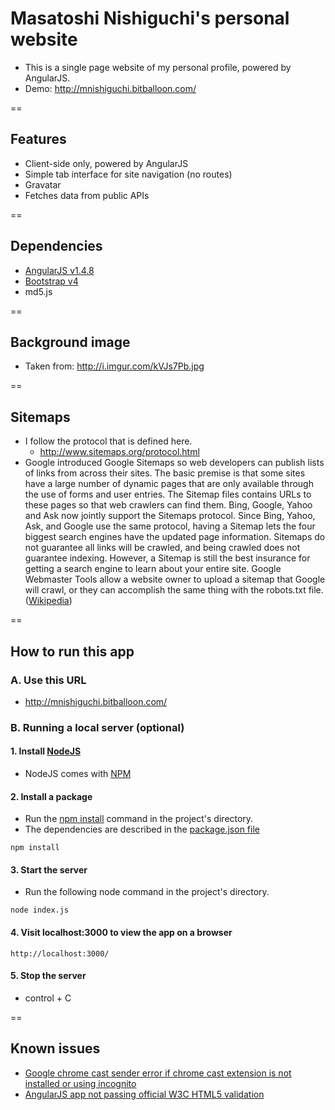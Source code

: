# Masatoshi Nishiguchi's personal website

- This is a single page website of my personal profile, powered by AngularJS.
- Demo: http://mnishiguchi.bitballoon.com/

==

## Features
- Client-side only, powered by AngularJS
- Simple tab interface for site navigation (no routes)
- Gravatar
- Fetches data from public APIs

==

## Dependencies
- [AngularJS v1.4.8](https://angularjs.org/)
- [Bootstrap v4](http://v4-alpha.getbootstrap.com/)
- md5.js

==

## Background image
- Taken from: http://i.imgur.com/kVJs7Pb.jpg

==

## Sitemaps
- I follow the protocol that is defined here.
    + http://www.sitemaps.org/protocol.html
- Google introduced Google Sitemaps so web developers can publish lists of links from across their sites. The basic premise is that some sites have a large number of dynamic pages that are only available through the use of forms and user entries. The Sitemap files contains URLs to these pages so that web crawlers can find them. Bing, Google, Yahoo and Ask now jointly support the Sitemaps protocol.
Since Bing, Yahoo, Ask, and Google use the same protocol, having a Sitemap lets the four biggest search engines have the updated page information. Sitemaps do not guarantee all links will be crawled, and being crawled does not guarantee indexing. However, a Sitemap is still the best insurance for getting a search engine to learn about your entire site. Google Webmaster Tools allow a website owner to upload a sitemap that Google will crawl, or they can accomplish the same thing with the robots.txt file. ([Wikipedia](https://en.wikipedia.org/wiki/Site_map))

==

## How to run this app

### A. Use this URL
- http://mnishiguchi.bitballoon.com/

### B. Running a local server (optional)

#### 1. Install [NodeJS](https://nodejs.org/en/)
- NodeJS comes with [NPM](https://www.npmjs.com/)

#### 2. Install a package
- Run the [npm install](https://docs.npmjs.com/cli/install) command in the project's directory.
- The dependencies are described in the [package.json file](https://docs.npmjs.com/files/package.json)

```
npm install
```

#### 3. Start the server
- Run the following node command in the project's directory.
```
node index.js
```

#### 4. Visit localhost:3000 to view the app on a browser
```
http://localhost:3000/
```

#### 5. Stop the server
- control + C

==

## Known issues
- [Google chrome cast sender error if chrome cast extension is not installed or using incognito](http://stackoverflow.com/questions/24490323/google-chrome-cast-sender-error-if-chrome-cast-extension-is-not-installed-or-usi)
- [AngularJS app not passing official W3C HTML5 validation](http://stackoverflow.com/questions/18607437/should-i-care-about-w3c-validation)

